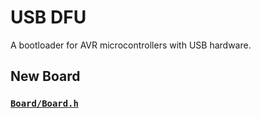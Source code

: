 # USB DFU

A bootloader for AVR microcontrollers with USB hardware.

## New Board

### [`Board/Board.h`](Board/Board.h)

